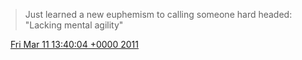 > Just learned a new euphemism to calling someone hard headed: "Lacking mental agility"

<img src="../../media/tweet.ico" width="12" /> [Fri Mar 11 13:40:04 +0000 2011](https://twitter.com/DromerDenker/status/46203738964242432)